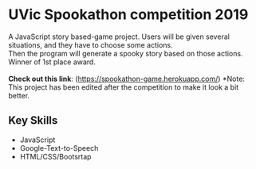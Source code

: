 # UVic Spookathon competition 2019

A JavaScript story based-game project. Users will be given several situations, and they have to choose some actions.
<br/>
Then the program will generate a spooky story based on those actions. Winner of 1st place award.
<br/>
<br/>
**Check out this link**: (https://spookathon-game.herokuapp.com/)
\*Note: This project has been edited after the competition to make it look a bit better.

## Key Skills

- JavaScript
- Google-Text-to-Speech
- HTML/CSS/Bootsrtap
